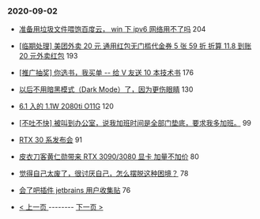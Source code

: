 ### 2020-09-02 
- [准备用垃圾文件喂饱百度云， win 下 ipv6 网络用不了吗](https://www.v2ex.com/t/703338) 204
- [[临期处理] 美团外卖 20 元 通用红包无门槛代金券 5 张 59 折 折算 11.8 到账 20 元外卖红包](https://www.v2ex.com/t/703364) 193
- [[推广抽奖] 你选书，我买单 -- 给 V 友送 10 本技术书](https://www.v2ex.com/t/703550) 176
- [以后不用暗黑模式（Dark Mode）了，因为更伤眼睛](https://www.v2ex.com/t/703380) 130
- [6.1 入的 1.1W 2080ti O11G](https://www.v2ex.com/t/703441) 120
- [[不吐不快] 被叫到办公室，说我加班时间是全部门垫底，要求我多加班。](https://www.v2ex.com/t/703306) 99
- [RTX 30 系发布会](https://www.v2ex.com/t/703347) 91
- [皮衣刀客黄仁勋带来 RTX 3090/3080 显卡 加量不加价](https://www.v2ex.com/t/703346) 80
- [觉得自己太废了，很讨厌自己，怎么摆脱这种困境？](https://www.v2ex.com/t/703468) 78
- [会了吧插件 jetbrains 用户收集贴](https://www.v2ex.com/t/703510) 76 

- [ < 上一页 ](https://github.com/able8/v2ex-hot-record/blob/master/2020-09-01.md) -------- [ 下一页 > ](https://github.com/able8/v2ex-hot-record/blob/master/2020-09-03.md)